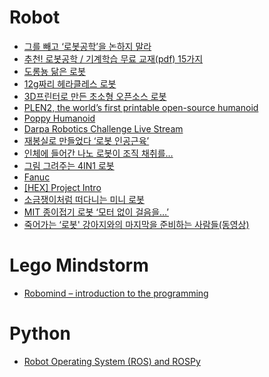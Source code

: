 Robot
=====
* [그를 빼고 ‘로봇공학’을 논하지 말라](http://www.bloter.net/archives/224824)
* [추천! 로봇공학 / 기계학습 무료 교재(pdf) 15가지](http://t-robotics.blogspot.in/2015/01/pdf-15.html#.VUAQ3hc8Dy0)
* [도롱뇽 닮은 로봇](http://techholic.co.kr/archives/30293)
* [12g짜리 헤라클레스 로봇](http://techholic.co.kr/archives/32962)
* [3D프린터로 만든 초소형 오픈소스 로봇](http://techholic.co.kr/archives/32551)
* [PLEN2, the world’s first printable open-source humanoid](https://www.kickstarter.com/projects/2107823129/plen2-the-worlds-first-printable-open-source-human)
* [Poppy Humanoid](https://www.poppy-project.org/creatures/poppy-humanoid/)
* [Darpa Robotics Challenge Live Stream](http://live.curiositystream.com/)
* [재봉실로 만들었다 ‘로봇 인공근육’](http://techholic.co.kr/archives/34906)
* [인체에 들어간 나노 로봇이 조직 채취를…](http://techholic.co.kr/archives/34897)
* [그림 그려주는 4IN1 로봇](http://techholic.co.kr/archives/32544)
* [Fanuc](http://www.thegear.co.kr/8465)
* [[HEX] Project Intro](http://www.gperco.com/2015/06/hex-project-intro.html)
* [소금쟁이처럼 떠다니는 미니 로봇](http://ppss.kr/archives/47403)
* [MIT 종이접기 로봇 ‘모터 없이 걸음을…’](http://techholic.co.kr/archives/35122)
* [죽어가는 ‘로봇' 강아지와의 마지막을 준비하는 사람들(동영상)](http://www.huffingtonpost.kr/2015/06/20/story_n_7629822.html)

# Lego Mindstorm
* [Robomind – introduction to the programming](http://educationware.net/robomind-introduction-to-the-programming/)

# Python
* [Robot Operating System (ROS) and ROSPy](http://www.talkpythontome.com/episodes/show/7/robot-operating-system-ros-and-rospy)